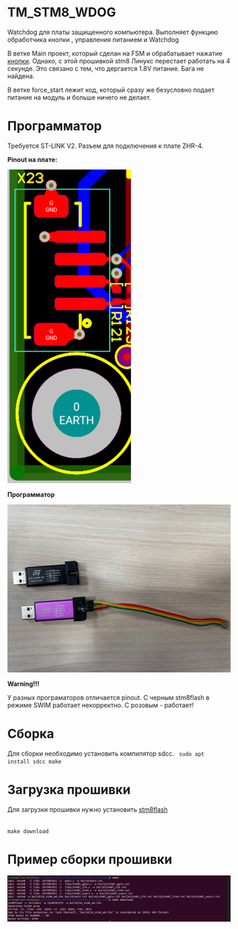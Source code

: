 # TM_STM8_WDOG

Watchdog для платы защищенного компьютера. Выполняет функцию обработчика кнопки , управления питанием и Watchdog

В ветке Main проект, который сделан на FSM и обрабатывает нажатие [кнопки](./doc/button.MOV). Однако, с этой прошивкой stm8 Линукс перестает работать на 4 секунде. Это связано с тем, что дергается 1.8V питание. Бага не найдена.

В ветке force_start лежит код, который сразу же безусловно подает питание на модуль и больше ничего не делает.

# Программатор
Требуется ST-LINK V2. Разъем для подключения к плате ZHR-4. 

**Pinout на плате:**

![pinout](./doc/pinout.png)

**Программатор**

![programmer](./doc/programmer.jpg)

**Warning!!!**

У разных програматоров отличается pinout. С черным stm8flash в режиме SWIM работает некорректно. C розовым - работает!

# Сборка

Для сборки необходимо установить компилятор sdcc.
<code>
sudo apt install sdcc
make
</code>
# Загрузка прошивки
Для загрузки прошивки нужно установить [stm8flash](https://github.com/vdudouyt/stm8flash)

<code>
make download
</code>

# Пример сборки прошивки

![flash](./doc/flash.png)
